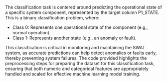 The classification task is centered around predicting the operational state of a specific system component, represented by the target column P1_STATE. This is a binary classification problem, where:
 - Class 0: Represents one operational state of the component (e.g., normal operation).
 - Class 1: Represents another state (e.g., an anomaly or fault).


This classification is critical in monitoring and maintaining the SWAT system, as accurate predictions can help detect anomalies or faults early, thereby preventing system failures.
The code provided highlights the preprocessing steps for preparing the dataset for this classification task, ensuring that both numeric and categorical features are appropriately handled and scaled for effective machine learning model training.
